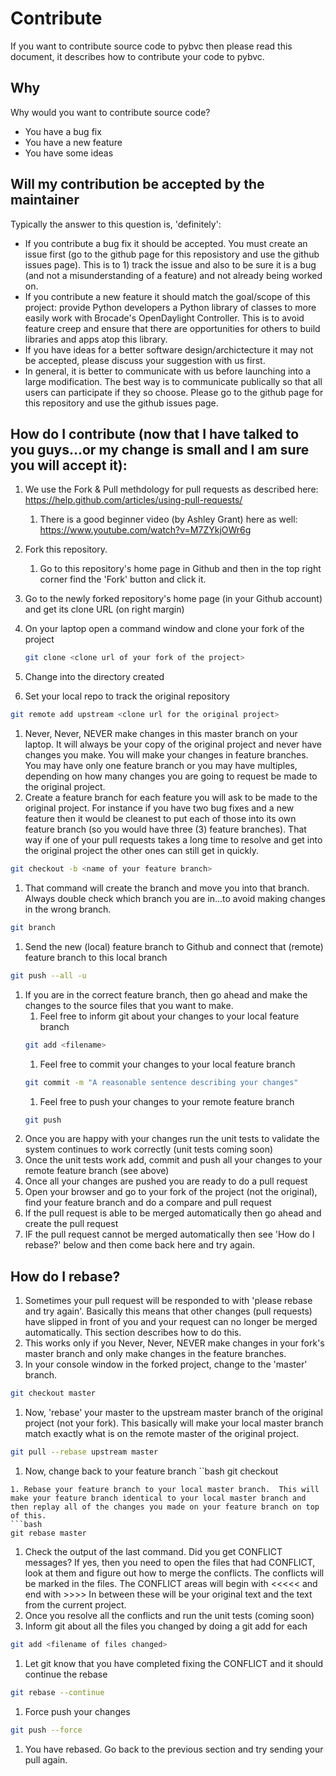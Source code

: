 # Contribute
If you want to contribute source code to pybvc then please read this document, it describes how to
contribute your code to pybvc.

## Why
Why would you want to contribute source code?
- You have a bug fix
- You have a new feature
- You have some ideas

## Will my contribution be accepted by the maintainer
Typically the answer to this question is, 'definitely':
- If you contribute a bug fix it should be accepted.  You must create an issue first (go to the github page for this reposistory and use the github issues page).  This is to 1) track the issue and also to be sure it is a bug (and not a misunderstanding of a feature) and not already being worked on.
- If you contribute a new feature it should match the goal/scope of this project:  provide Python developers a Python library of classes to more easily work with Brocade's OpenDaylight Controller. This is to avoid feature creep and ensure that there are opportunities for others to build libraries and apps atop this library.
- If you have ideas for a better software design/archictecture it may not be accepted, please discuss your suggestion with us first. 
- In general, it is better to communicate with us before launching into a large modification.  The best way is to communicate publically so that all users can participate if they so choose.  Please go to the github page for this repository and use the github issues page.

## How do I contribute (now that I have talked to you guys...or my change is small and I am sure you will accept it):

1. We use the Fork & Pull methdology for pull requests as described here:  https://help.github.com/articles/using-pull-requests/
    1. There is a good beginner video (by Ashley Grant) here as well: https://www.youtube.com/watch?v=M7ZYkjOWr6g
1. Fork this repository.
    1. Go to this repository's home page in Github and then in the top right corner find the 'Fork' button and click it.
1. Go to the newly forked repository's home page (in your Github account) and get its clone URL (on right margin)
1. On your laptop open a command window and clone your fork of the project

	```bash
	git clone <clone url of your fork of the project>
	```
1. Change into the directory created
1. Set your local repo to track the original repository
```bash
git remote add upstream <clone url for the original project>
```
1. Never, Never, NEVER make changes in this master branch on your laptop.  It will always be your copy of the original project and never have changes you make.  You will make your changes in feature branches.  You may have only one feature branch or you may have multiples, depending on how many changes you are going to request be made to the original project.
1. Create a feature branch for each feature you will ask to be made to the original project.  For instance if you have two bug fixes and a new feature then it would be cleanest to put each of those into its own feature branch (so you would have three (3) feature branches).  That way if one of your pull requests takes a long time to resolve and get into the original project the other ones can still get in quickly.
```bash
git checkout -b <name of your feature branch>
```
1. That command will create the branch and move you into that branch.  Always double check which branch you are in...to avoid making changes in the wrong branch.
```bash
git branch
```
1. Send the new (local) feature branch to Github and connect that (remote) feature branch to this local branch
```bash
git push --all -u
```
1. If you are in the correct feature branch, then go ahead and make the changes to the source files that you want to make.
    1. Feel free to inform git about your changes to your local feature branch
    ```bash
    git add <filename>
    ```
    1. Feel free to commit your changes to your local feature branch
    ```bash
    git commit -m "A reasonable sentence describing your changes"
    ```
    1. Feel free to push your changes to your remote feature branch
    ```bash
    git push
    ```
1. Once you are happy with your changes run the unit tests to validate the system continues to work correctly (unit tests coming soon)
1. Once the unit tests work add, commit and push all your changes to your remote feature branch (see above)
1. Once all your changes are pushed you are ready to do a pull request 
1. Open your browser and go to your fork of the project (not the original), find your feature branch and do a compare and pull request
1. If the pull request is able to be merged automatically then go ahead and create the pull request
1. IF the pull request cannot be merged automatically then see 'How do I rebase?' below and then come back here and try again.


## How do I rebase?
1. Sometimes your pull request will be responded to with 'please rebase and try again'.  Basically this means that other changes (pull requests) have slipped in front of you and your request can no longer be merged automatically.  This section describes how to do this.
1. This works only if you Never, Never, NEVER make changes in your fork's master branch and only make changes in the feature branches.
1. In your console window in the forked project, change to the 'master' branch.
```bash
git checkout master
```
1. Now, 'rebase' your master to the upstream master branch of the original project (not your fork).  This basically will make your local master branch match exactly what is on the remote master of the original project.
```bash
git pull --rebase upstream master
```
1. Now, change back to your feature branch
``bash
git checkout <feature branch name>
```
1. Rebase your feature branch to your local master branch.  This will make your feature branch identical to your local master branch and then replay all of the changes you made on your feature branch on top of this.
```bash
git rebase master
```
1. Check the output of the last command.  Did you get CONFLICT messages?  If yes, then you need to open the files that had CONFLICT, look at them and figure out how to merge the conflicts.  The conflicts will be marked in the files.  The CONFLICT areas will begin with <<<<< and end with >>>>  In between these will be your original text and the text from the current project.   
1. Once you resolve all the conflicts and run the unit tests (coming soon)
1. Inform git about all the files you changed by doing a git add for each
```bash
git add <filename of files changed>
```
1. Let git know that you have completed fixing the CONFLICT and it should continue the rebase
```bash
git rebase --continue
```
1. Force push your changes
```bash
git push --force
```
1. You have rebased.  Go back to the previous section and try sending your pull again.

